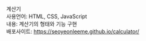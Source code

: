 계산기 <br />
사용언어: HTML, CSS, JavaScript <br />
내용: 계산기의 형태와 기능 구현 <br />
배포사이트: https://seoyeonleeme.github.io/calculator/ 
